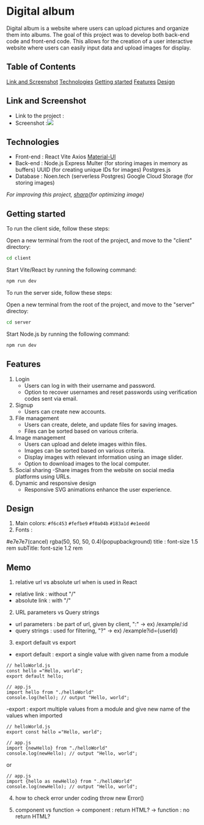# Digital album

Digital album is a website where users can upload pictures and organize them into albums. The goal of this project was to develop both back-end code and front-end code. This allows for the creation of a user interactive website where users can easily input data and upload images for display.

## Table of Contents

[Link and Screenshot](#link-and-screenshot)
[Technologies](#technologies)
[Getting started](#getting-started)
[Features](#features)
[Design](#design)

## Link and Screenshot

- Link to the project :
- Screenshot :![](digital_album.gif)

## Technologies

- Front-end :
  React
  Vite
  Axios
  [Material-UI](https://mui.com/)
- Back-end :
  Node.js
  Express
  Multer (for storing images in memory as buffers)
  UUID (for creating unique IDs for images)
  Postgres.js
- Database :
  Noen.tech (serverless Postgres)
  Google Cloud Storage (for storing images)

_For improving this project,
[sharp](https://sharp.pixelplumbing.com/)(for optimizing image)_

## Getting started

To run the client side, follow these steps:

Open a new terminal from the root of the project, and move to the "client" directory:

```bash
cd client
```

Start Vite/React by running the following command:

```bash
npm run dev
```

To run the server side, follow these steps:

Open a new terminal from the root of the project, and move to the "server" directoy:

```bash
cd server
```

Start Node.js by running the following command:

```bash
npm run dev
```

## Features

1. Login
   - Users can log in with their username and password.
   - Option to recover usernames and reset passwords using verification codes sent via email.
2. Signup
   - Users can create new accounts.
3. File management
   - Users can create, delete, and update files for saving images.
   - Files can be sorted based on various criteria.
4. Image management
   - Users can upload and delete images within files.
   - Images can be sorted based on various criteria.
   - Display images with relevant information using an image slider.
   - Option to download images to the local computer.
5. Social sharing
   -Share images from the website on social media platforms using URLs.
6. Dynamic and responsive design
   - Responsive SVG animations enhance the user experience.

## Design

1. Main colors:
   `#f6c453`
   `#fefbe9`
   `#f0a04b`
   `#183a1d`
   `#e1eedd`
2. Fonts :

#e7e7e7(cancel) rgba(50, 50, 50, 0.4)(popupbackground)
title : font-size 1.5 rem
subTitle: font-szie 1.2 rem

## Memo

1. relative url vs absolute url when <Link> is used in React

- relative link : without "/"
- absolute link : with "/"

2. URL parameters vs Query strings

- url parameters : be part of url, given by client, ":" -> ex) /example/:id
- query strings : used for filtering, "?" -> ex) /example?id={userId}

3. export default vs export

- export default : export a single value with given name from a module

```react
// helloWorld.js
const hello ="Hello, world";
export default hello;
```

```react
// app.js
import hello from "./helloWorld"
console.log(hello); // output "Hello, world";
```

-export : export multiple values from a module and give new name of the values when imported

```react
// helloWorld.js
export const hello ="Hello, world";
```

```react
// app.js
import {newHello} from "./helloWorld"
console.log(newHello); // output "Hello, world";
```

or

```react
// app.js
import {hello as newHello} from "./helloWorld"
console.log(newHello); // output "Hello, world";
```

4. how to check error under coding
   throw new Error()

5. component vs function
   -> component : return HTML?
   -> function : no return HTML?
